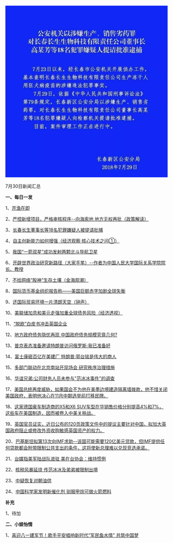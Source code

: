 ![07_01](.\07_30.jpg)

7月30日新闻汇总

**一、每日一发**

1、[开渔在即](http://paper.people.com.cn/rmrb/html/2018-07/30/nw.D110000renmrb_20180730_3-02.htm)

2、[严控新增项目，严格审核程序--向海索地 地方无权再批（政策解读）](http://paper.people.com.cn/rmrb/html/2018-07/30/nw.D110000renmrb_20180730_2-02.htm)

3、[长春长生董事长等18名犯罪嫌疑人被提请批捕](http://paper.people.com.cn/rmrb/html/2018-07/30/nw.D110000renmrb_20180730_4-02.htm)

4、[自主创新能力如何增强（经济观察·核心技术之问①）](http://paper.people.com.cn/rmrb/html/2018-07/30/nw.D110000renmrb_20180730_1-02.htm)

5、[我国“一箭双星”成功发射两颗北斗导航卫星](http://paper.people.com.cn/rmrb/html/2018-07/30/nw.D110000renmrb_20180730_2-12.htm)

6、[开辟世界政治研究新路径（大家手笔）--作者为中国人民大学国际关系学院院长、教授](http://paper.people.com.cn/rmrb/html/2018-07/30/nw.D110000renmrb_20180730_2-16.htm)

7、[不给网络“股神”生存土壤（金海观潮）](http://paper.people.com.cn/rmrb/html/2018-07/30/nw.D110000renmrb_20180730_1-18.htm)

8、[国际货币基金组织报告称——美国巨额赤字加剧全球失衡](http://paper.people.com.cn/rmrb/html/2018-07/30/nw.D110000renmrb_20180730_4-21.htm)

9、[还国际贸易环境一片清朗天空（钟声）](http://paper.people.com.cn/rmrb/html/2018-07/30/nw.D110000renmrb_20180730_2-21.htm)

10、[美联储加息和美元走强加重全球债务风险（经济透视）](http://paper.people.com.cn/rmrb/html/2018-07/30/nw.D110000renmrb_20180730_2-22.htm)

11、[“脱欧”白皮书冲击英国企业](http://paper.people.com.cn/rmrb/html/2018-07/30/nw.D110000renmrb_20180730_6-22.htm)

12、[地方政府债务隐忧再现 中国政府债务规模究竟几何?](http://news.163.com/18/0730/01/DNU5IP0K0001899N.html)

13、[普京表态准备邀请特朗普访问俄罗斯:我已准备好](http://news.163.com/18/0729/22/DNTR21VB0001875O.html)

14、[富士康砸百亿在美建厂 特朗普:郭台铭是伟大的商人](http://news.163.com/18/0729/10/DNSI9CFE0001899N.html)

15、[多部门联动在北京南站开现场会 研究秩序治理措施](http://news.163.com/18/0730/06/DNUNVUE50001899N.html)

16、[华谊兄弟:公司财务人员未参与"范冰冰事件"的调查](http://news.163.com/18/0729/10/DNSHB3ER0001899N.html)

17、[美国总统再度威胁，如果国会不为他在美墨边境建造隔离墙拨款，他不惜关闭美国政府，表明他决心在11月中期选举前打移民牌。](http://www.ftchinese.com/story/001078702)

18、[这家德国豪车制造商的X5和X6 SUV车型在华销售价格分别提高4%和7%，这些车在美国制造，因而被卷入中美关税战。](http://www.ftchinese.com/story/001078703)

19、[英国官员证实，近日公布的120页政策文件中的提议主要针对中国，拟加大英国政府阻止或修改外资收购敏感英国资产的权力。](http://www.ftchinese.com/premium/001078691?exclusive)

20、[巴基斯坦拟第13次向IMF求助--该国可能需要120亿美元贷款，但IMF提供任何贷款都会附带限制公共支出的条件，这将使新总理难以兑现竞选承诺。](http://www.ftchinese.com/story/001078701)

21、[台媒指美军陆战队进驻 美在台协会：维持惯例](https://www.zaobao.com.sg/news/china/story20180730-879122)

22、[核税风暴延烧 传范冰冰及弟弟被限制出境](https://www.zaobao.com.sg/news/china/story20180730-879120)

23、[中疑恢复对朝油供](https://www.zaobao.com.sg/news/world/story20180730-879126)

24、[中国科学家发明新催化剂 驯服甲烷可做火箭燃料](https://www.zaobao.com.sg/realtime/china/story20180729-879065)



**补充**

1、待加



**二、小娱怡情**

1、[喜迎八一建军节！歌手平安唱响新时代“军民鱼水情” 共筑中国梦](http://music.67.com/ytjd/2018/07/27/925289.html)